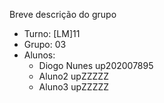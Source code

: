 Breve descrição do grupo

* Turno: [LM]11
* Grupo: 03
* Alunos:
    - Diogo Nunes up202007895 
    - Aluno2 upZZZZZ
    - Aluno3 upZZZZZ
